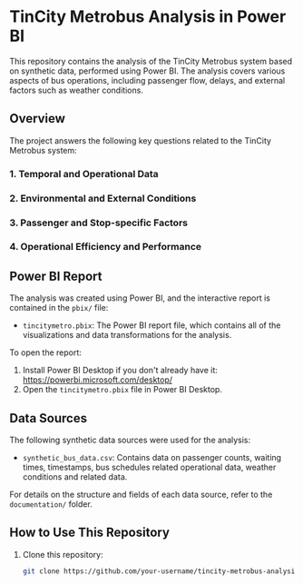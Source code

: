 # TinCity Metrobus Analysis in Power BI

This repository contains the analysis of the TinCity Metrobus system based on synthetic data, performed using Power BI. The analysis covers various aspects of bus operations, including passenger flow, delays, and external factors such as weather conditions.

## Overview

The project answers the following key questions related to the TinCity Metrobus system:

### 1. Temporal and Operational Data

### 2. Environmental and External Conditions

### 3. Passenger and Stop-specific Factors

### 4. Operational Efficiency and Performance

## Power BI Report

The analysis was created using Power BI, and the interactive report is contained in the `pbix/` file:

- `tincitymetro.pbix`: The Power BI report file, which contains all of the visualizations and data transformations for the analysis.

To open the report:
1. Install Power BI Desktop if you don't already have it: https://powerbi.microsoft.com/desktop/
2. Open the `tincitymetro.pbix` file in Power BI Desktop.

## Data Sources

The following synthetic data sources were used for the analysis:
- `synthetic_bus_data.csv`: Contains data on passenger counts, waiting times, timestamps, bus schedules related operational data, weather conditions and related data.

For details on the structure and fields of each data source, refer to the `documentation/` folder.

## How to Use This Repository

1. Clone this repository:
   ```bash
   git clone https://github.com/your-username/tincity-metrobus-analysis.git
